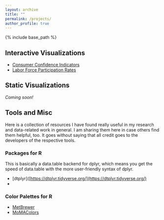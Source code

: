 ```yaml
---
layout: archive
title: ""
permalink: /projects/
author_profile: true
---
```


{% include base_path %}

## Interactive Visualizations
- [Consumer Confidence Indicators](/projects/project1/)
- [Labor Force Participation Rates](/projects/project2/)

## Static Visualizations
*Coming soon!*

## Tools and Misc
Here is a collection of resources I have found really useful in my research and data-related work in general. I am sharing them here in case others find them helpful, too. It goes without saying that all credit goes to the developers of the respective tools. 

### Packages for R
This is basically a data.table backend for dplyr, which means you get the speed of data.table with the more user-friendly syntax of dplyr.
- [dtplyr]([https://dtplyr.tidyverse.org/](https://dtplyr.tidyverse.org/)
- 
### Color Palettes for R
- [MetBrewer]([http://example.com](https://github.com/BlakeRMills/MetBrewer))
- [MoMAColors]([https://github.com/BlakeRMills/MoMAColors](https://github.com/BlakeRMills/MoMAColors))
